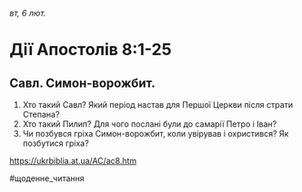
_вт, 6 лют._

# Дії Апостолів 8:1-25

## Савл. Симон-ворожбит.
1. Хто такий Савл? Який період настав для Першої Церкви після страти Степана?
2. Хто такий Пилип? Для чого послані були до самарії Петро і Іван?
3. Чи позбувся гріха Симон-ворожбит, коли увірував і охристився? Як позбутися гріха?

https://ukrbiblia.at.ua/AC/ac8.htm 

#щоденне_читання
